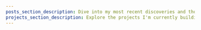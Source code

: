 ```yaml
---
posts_section_description: Dive into my most recent discoveries and thoughts. From breakthrough ideas to lessons learned, these insights are designed to challenge perspectives and spark new ways of thinking.
projects_section_description: Explore the projects I'm currently building, each one a testament to creativity, innovation, and the relentless pursuit of progress. Discover how these ventures are shaping the future.
---
```


